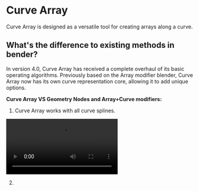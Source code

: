 # Curve Array

Curve Array is designed as a versatile tool for creating arrays along a curve.

## What's the difference to existing methods in bender?

In version 4.0, Curve Array has received a complete overhaul of its basic operating algorithms. 
Previously based on the Array modifier blender, Curve Array now has its own curve representation core, allowing it to add unique options.

**Curve Array VS Geometry Nodes and Array+Curve modifiers:**

1. Curve Array works with all curve splines.

![Plane](/documentation_resources/50.mp4)

2. 